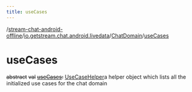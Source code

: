 ```yaml
---
title: useCases
---
```

/[stream-chat-android-offline](../../index.md)/[io.getstream.chat.android.livedata](../index.md)/[ChatDomain](index.md)/[useCases](useCases.md)  
  
  
  
# useCases  
~~abstract~~ ~~val~~ [~~useCases~~](useCases.md)~~:~~ [UseCaseHelper](../../io.getstream.chat.android.livedata.usecase/UseCaseHelper/index.md)a helper object which lists all the initialized use cases for the chat domain
